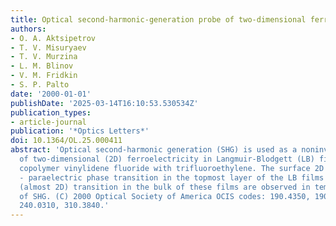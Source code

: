 ```yaml
---
title: Optical second-harmonic-generation probe of two-dimensional ferroelectricity
authors:
- O. A. Aktsipetrov
- T. V. Misuryaev
- T. V. Murzina
- L. M. Blinov
- V. M. Fridkin
- S. P. Palto
date: '2000-01-01'
publishDate: '2025-03-14T16:10:53.530534Z'
publication_types:
- article-journal
publication: '*Optics Letters*'
doi: 10.1364/OL.25.000411
abstract: 'Optical second-harmonic generation (SHG) is used as a noninvasive probe
  of two-dimensional (2D) ferroelectricity in Langmuir-Blodgett (LB) films of the
  copolymer vinylidene fluoride with trifluoroethylene. The surface 2D ferroelectric
  - paraelectric phase transition in the topmost layer of the LB films and a thickness-independent
  (almost 2D) transition in the bulk of these films are observed in temperature studies
  of SHG. (C) 2000 Optical Society of America OCIS codes: 190.4350, 190.4710, 190.2620,
  240.0310, 310.3840.'
---
```

